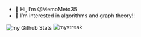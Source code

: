 - 👋 Hi, I’m @MemoMeto35
- 👀 I’m interested in algorithms and graph theory!!


<img align="center" src="https://github-readme-stats.vercel.app/api?username=memometo35&include_all_commits=true&count_private=true&show_icons=true&line_height=20&title_color=2B5BBD&icon_color=1124BB&text_color=A1A1A1&bg_color=0,000000,130F40" alt="my Github Stats"/>


<img src="https://github-readme-streak-stats.herokuapp.com/?user=memometo35&theme=tokyonight" alt="mystreak"/>
<!---
MemoMeto35/MemoMeto35 is a ✨ special ✨ repository because its `README.md` (this file) appears on your GitHub profile.
You can click the Preview link to take a look at your changes.
--->
